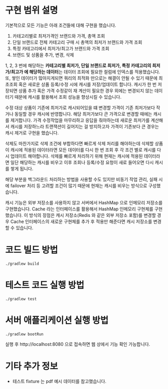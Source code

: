 # 구현 범위 설명

기본적으로 모든 기능은 아래 조건들에 대해 구현을 했습니다.

1. 카테고리별로 최저가격인 브랜드와 가격, 총액 조회
2. 단일 브랜드로 전체 카테고리 구매 시 총액의 최저가 브랜드와 가격 조회
3. 특정 카테고리에서 최저가/최고가 브랜드와 가격 조회
4. 브랜드 및 상품을 추가, 변경, 삭제

1, 2, 3 번에 해당하는 **카테고리별 최저가, 단일 브랜드로 최저가, 특정 카테고리의 최저가/최고가 에 해당하는 데이터**는 데이터 조회에 필요한 컬럼에 인덱스를 적용했습니다.
또, 쌓인 데이터가 많아지게되면 쿼리의 최적화 만으로는 해결이 안될 수 있기 때문에 최초조회 혹은 새로운 상품 등록/수정 시에 캐시를 저장/업데이트 합니다.
캐시가 한 번 저장되면 상품 추가 혹은 가격 수정같이 재 계산이 필요한 경우 외에는 변경되지 않는 데이터기 때문에 캐시를 활용해서 조회 성능을 향상시킬 수 있습니다.

수정 대상 상품이 기존에 최저가로 캐시되어있을 떄 변경할 가격이 기존 최저가보다 작거나 동일할 경우 캐시에 반영합니다.
해당 최저가보다 큰 가격으로 변경할 때에는 캐시를 제거합니다.
가격 수정작업을 마무리하고 응답을 줘야하는데 새로운 최저가를 계산해서 캐시를 저장하느라 트랜잭션이 길어지는 걸 방지하고자 가격이 기존보다 큰 경우는 캐시 제거로 구현을 했습니다.

삭제도 마찬가지로 삭제 조건에 부합하다면 빠르게 삭제 처리를 해야하는데 삭제할 상품이 캐시에 적용된 데이터라면 모든 데이터를 다시 한 번 조회 후 각 조건 별로 캐시를 다시 업데이트 해야합니다.
삭제를 빠르게 처리하기 위해 현재는 캐시에 적용된 데이터라면 일단 해당하는 캐시를 비우고 이후 조회나 등록/수정 요청이 새로 들어오면 다시 캐시를 쌓게 됩니다.

해당 부분을 백그라운드 처리하는 방법을 사용할 수도 있지만 비동기 작업 관리, 실패 시에 failover 처리 등 고려할 조건이 많기 때문에 현재는 캐시를 비우는 방식으로 구성했습니다.

캐시 기능은 외부 저장소를 사용하지 않고 서버에서 HashMap 으로 인메모리 저장소를 구현했습니다.
Cache 라는 인터페이스를 활용해서 HashMap 인메모리 구현체를 구현했습니다.
이 방식의 장점은 캐시 저장소(Redis 와 같은 외부 저장소 포함)를 변경할 경우 Cache 인터페이스의 새로운 구현체를 추가 후 적용만 해준다면 캐시 저장소를 변경할 수 있습니다.

# 코드 빌드 방법

```./gradlew build```

# 테스트 코드 실행 방법

```./gradlew test```

# 서버 애플리케이션 실행 방법

```./gradlew bootRun```

실행 후 http://localhost:8080 으로 접속하면 웹 상에서 기능 확인 가능합니다.

# 기타 추가 정보

- 테스트 fixture 는 pdf 예시 데이터를 참고했습니다.
